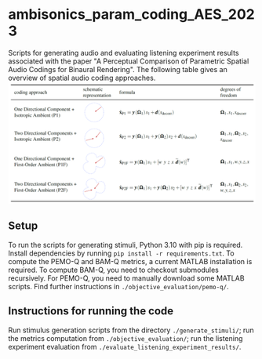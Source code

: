 # ambisonics_param_coding_AES_2023
Scripts for generating audio and evaluating listening experiment results associated with the paper "A Perceptual Comparison of Parametric Spatial Audio Codings for Binaural Rendering". The following table gives an overview of spatial audio coding approaches.
![Table comparing time-frequency cosings of spatial audio](codings.png)

## Setup
To run the scripts for generating stimuli, Python 3.10 with pip is required. Install dependencies by running `pip install -r requirements.txt`. To compute the PEMO-Q and BAM-Q metrics, a current MATLAB installation is required. 
To compute BAM-Q, you need to checkout submodules recursively. For PEMO-Q, you need to manually download some MATLAB scripts. Find further instructions in `./objective_evaluation/pemo-q/`.

## Instructions for running the code
Run stimulus generation scripts from the directory `./generate_stimuli/`; run the metrics computation from `./objective_evaluation/`; run the listening experiment evaluation from `./evaluate_listening_experiment_results/`.





